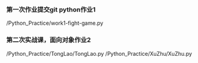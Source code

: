 ### 第一次作业提交git python作业1
/Python_Practice/work1-fight-game.py

### 第二次实战课，面向对象作业2
/Python_Practice/TongLao/TongLao.py
/Python_Practice/XuZhu/XuZhu.py